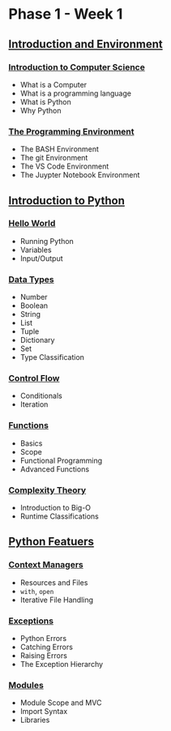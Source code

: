 # Phase 1 - Week 1

## [Introduction and Environment](https://github.com/ByteAcademyCo/Phase1-Python/tree/master/Week%201/Introduction%20and%20Environment)
### [Introduction to Computer Science](https://github.com/ByteAcademyCo/Phase1-Python/blob/master/Week%201/Introduction%20and%20Environment/Slides/Introduction-to-Computer-Science.md)
* What is a Computer
* What is a programming language
* What is Python
* Why Python

### [The Programming Environment](https://github.com/ByteAcademyCo/Phase1-Python/blob/master/Week%201/Introduction%20and%20Environment/Slides/The-Programming-Environment.md)
* The BASH Environment
* The git Environment
* The VS Code Environment
* The Juypter Notebook Environment

## [Introduction to Python](https://github.com/ByteAcademyCo/Phase1-Python/tree/master/Week%201/Introduction%20To%20Python)
### [Hello World](https://github.com/ByteAcademyCo/Phase1-Python/blob/master/Week%201/Introduction%20To%20Python/Slides/Hello-World.md)
* Running Python
* Variables
* Input/Output

### [Data Types](https://github.com/ByteAcademyCo/Phase1-Python/blob/master/Week%201/Introduction%20To%20Python/Slides/Data-Types.md)
* Number
* Boolean
* String
* List
* Tuple
* Dictionary
* Set
* Type Classification

### [Control Flow](https://github.com/ByteAcademyCo/Phase1-Python/blob/master/Week%201/Introduction%20To%20Python/Slides/Control-Flow.md)
* Conditionals
* Iteration

### [Functions](https://github.com/ByteAcademyCo/Phase1-Python/blob/master/Week%201/Introduction%20To%20Python/Slides/Functions.md)
* Basics
* Scope
* Functional Programming
* Advanced Functions

### [Complexity Theory](https://github.com/ByteAcademyCo/Phase1-Python/blob/master/Week%201/Introduction%20To%20Python/Slides/Complexity-Theory.md)
* Introduction to Big-O
* Runtime Classifications

## [Python Featuers](https://github.com/ByteAcademyCo/Phase1-Python/tree/master/Week%201/Python%20Features)
### [Context Managers](https://github.com/ByteAcademyCo/Phase1-Python/blob/master/Week%201/Python%20Features/Slides/Context-Managers.md)
* Resources and Files
* ```with```, ```open```
* Iterative File Handling

### [Exceptions](https://github.com/ByteAcademyCo/Phase1-Python/blob/master/Week%201/Python%20Features/Slides/Exceptions.md)
* Python Errors
* Catching Errors
* Raising Errors
* The Exception Hierarchy

### [Modules](https://github.com/ByteAcademyCo/Phase1-Python/blob/master/Week%201/Python%20Features/Slides/Modules.md)
* Module Scope and MVC
* Import Syntax
* Libraries
